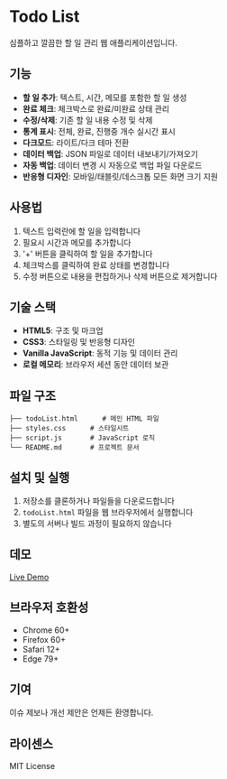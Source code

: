 # Todo List
심플하고 깔끔한 할 일 관리 웹 애플리케이션입니다.

## 기능

- **할 일 추가**: 텍스트, 시간, 메모를 포함한 할 일 생성
- **완료 체크**: 체크박스로 완료/미완료 상태 관리
- **수정/삭제**: 기존 할 일 내용 수정 및 삭제
- **통계 표시**: 전체, 완료, 진행중 개수 실시간 표시
- **다크모드**: 라이트/다크 테마 전환
- **데이터 백업**: JSON 파일로 데이터 내보내기/가져오기
- **자동 백업**: 데이터 변경 시 자동으로 백업 파일 다운로드
- **반응형 디자인**: 모바일/태블릿/데스크톱 모든 화면 크기 지원

## 사용법

1. 텍스트 입력란에 할 일을 입력합니다
2. 필요시 시간과 메모를 추가합니다
3. '+' 버튼을 클릭하여 할 일을 추가합니다
4. 체크박스를 클릭하여 완료 상태를 변경합니다
5. 수정 버튼으로 내용을 편집하거나 삭제 버튼으로 제거합니다

## 기술 스택

- **HTML5**: 구조 및 마크업
- **CSS3**: 스타일링 및 반응형 디자인  
- **Vanilla JavaScript**: 동적 기능 및 데이터 관리
- **로컬 메모리**: 브라우저 세션 동안 데이터 보관

## 파일 구조

```
├── todoList.html      # 메인 HTML 파일
├── styles.css      # 스타일시트
├── script.js       # JavaScript 로직
└── README.md       # 프로젝트 문서
```

## 설치 및 실행

1. 저장소를 클론하거나 파일들을 다운로드합니다
2. `todoList.html` 파일을 웹 브라우저에서 실행합니다
3. 별도의 서버나 빌드 과정이 필요하지 않습니다

## 데모

[Live Demo](https://your-username.github.io/your-repo-name)

## 브라우저 호환성

- Chrome 60+
- Firefox 60+  
- Safari 12+
- Edge 79+

## 기여

이슈 제보나 개선 제안은 언제든 환영합니다.

## 라이센스

MIT License
